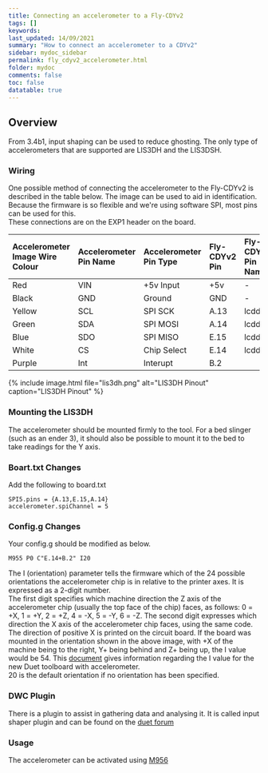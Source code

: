 ```yaml
---
title: Connecting an accelerometer to a Fly-CDYv2
tags: []
keywords: 
last_updated: 14/09/2021
summary: "How to connect an accelerometer to a CDYv2"
sidebar: mydoc_sidebar
permalink: fly_cdyv2_accelerometer.html
folder: mydoc
comments: false
toc: false
datatable: true
---
```


## Overview

From 3.4b1, input shaping can be used to reduce ghosting. The only type of accelerometers that are supported are LIS3DH and the LIS3DSH.  

### Wiring

One possible method of connecting the accelerometer to the Fly-CDYv2 is described in the table below. The image can be used to aid in identification.  
Because the firmware is so flexible and we're using software SPI, most pins can be used for this.  
These connections are on the EXP1 header on the board.  

<div class="datatable-begin"></div>

|Accelerometer Image Wire Colour|Accelerometer Pin Name|Accelerometer Pin Type|Fly-CDYv2 Pin|Fly-CDYv2 Pin Name|
|:---|:---|:---|:---|:----|
|Red|VIN| +5v Input| +5v| -|
|Black|GND|Ground|GND|-|
|Yellow|SCL|SPI SCK|A.13|lcdd6|
|Green|SDA|SPI MOSI|A.14|lcdd7|
|Blue|SDO|SPI MISO|E.15|lcdd4|
|White|CS|Chip Select|E.14|lcdd5|
|Purple|Int|Interupt|B.2||

<div class="datatable-end"></div>

{% include image.html file="lis3dh.png" alt="LIS3DH Pinout" caption="LIS3DH Pinout" %}

### Mounting the LIS3DH

The accelerometer should be mounted firmly to the tool. For a bed slinger (such as an ender 3), it should also be possible to mount it to the bed to take readings for the Y axis.  

### Boart.txt Changes

Add the following to board.txt
```
SPI5.pins = {A.13,E.15,A.14}
accelerometer.spiChannel = 5
```

### Config.g Changes

Your config.g should be modified as below.
```
M955 P0 C"E.14+B.2" I20
```  
The I (orientation) parameter tells the firmware which of the 24 possible orientations the accelerometer chip is in relative to the printer axes. It is expressed as a 2-digit number.  
The first digit specifies which machine direction the Z axis of the accelerometer chip (usually the top face of the chip) faces, as follows: 0 = +X, 1 = +Y, 2 = +Z, 4 = -X, 5 = -Y, 6 = -Z. The second digit expresses which direction the X axis of the accelerometer chip faces, using the same code. The direction of positive X is printed on the circuit board. If the board was mounted in the orientation shown in the above image, with +X of the machine being to the right, Y+ being behind and Z+ being up, the I value would be 54. This [document](https://www.dropbox.com/s/hu2w5mk57l4zqpg/Accelerometer%20Orientation.pdf?dl=0) gives information regarding the I value for the new Duet toolboard with accelerometer.  
20 is the default orientation if no orientation has been specified.

### DWC Plugin

There is a plugin to assist in gathering data and analysing it.
It is called input shaper plugin and can be found on the [duet forum](https://github.com/mfs12/DuetWebControl/releases)

### Usage

The accelerometer can be activated using [M956](https://duet3d.dozuki.com/Wiki/Gcode#Section_M956_Collect_accelerometer_data_and_write_to_file)